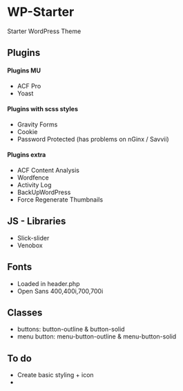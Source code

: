 # WP-Starter
Starter WordPress Theme


## Plugins


#### Plugins MU
- ACF Pro
- Yoast


#### Plugins with scss styles
- Gravity Forms 
- Cookie
- Password Protected (has problems on nGinx / Savvii)


#### Plugins extra
- ACF Content Analysis
- Wordfence
- Activity Log
- BackUpWordPress
- Force Regenerate Thumbnails


## JS - Libraries 
- Slick-slider
- Venobox


## Fonts
- Loaded in header.php
- Open Sans 400,400i,700,700i


## Classes
- buttons: button-outline & button-solid
- menu button: menu-button-outline & menu-button-solid


## To do
- Create basic styling + icon
-